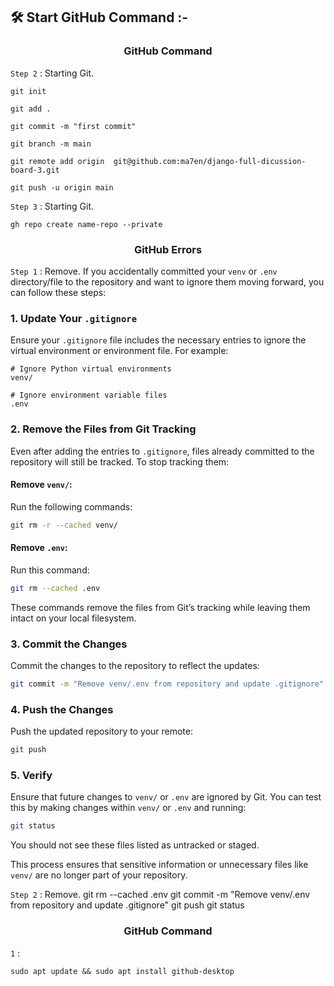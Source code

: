 ## 🛠️ Start GitHub Command :-

<h3 align="center"> GitHub Command </h3>

`Step 2` : Starting Git.

```
git init
```

```
git add .
```

```
git commit -m "first commit"
```

```
git branch -m main
```

```
git remote add origin  git@github.com:ma7en/django-full-dicussion-board-3.git
```

```
git push -u origin main
```

`Step 3` : Starting Git.

```
gh repo create name-repo --private
```

<h3 align="center"> GitHub Errors </h3>

`Step 1` : Remove.
If you accidentally committed your `venv` or `.env` directory/file to the repository and want to ignore them moving forward, you can follow these steps:

### 1. **Update Your `.gitignore`**

Ensure your `.gitignore` file includes the necessary entries to ignore the virtual environment or environment file. For example:

```gitignore
# Ignore Python virtual environments
venv/

# Ignore environment variable files
.env
```

### 2. **Remove the Files from Git Tracking**

Even after adding the entries to `.gitignore`, files already committed to the repository will still be tracked. To stop tracking them:

#### Remove `venv/`:

Run the following commands:

```bash
git rm -r --cached venv/
```

#### Remove `.env`:

Run this command:

```bash
git rm --cached .env
```

These commands remove the files from Git’s tracking while leaving them intact on your local filesystem.

### 3. **Commit the Changes**

Commit the changes to the repository to reflect the updates:

```bash
git commit -m "Remove venv/.env from repository and update .gitignore"
```

### 4. **Push the Changes**

Push the updated repository to your remote:

```bash
git push
```

### 5. **Verify**

Ensure that future changes to `venv/` or `.env` are ignored by Git. You can test this by making changes within `venv/` or `.env` and running:

```bash
git status
```

You should not see these files listed as untracked or staged.

This process ensures that sensitive information or unnecessary files like `venv/` are no longer part of your repository.

`Step 2` : Remove.
git rm --cached .env
git commit -m "Remove venv/.env from repository and update .gitignore"
git push
git status

<h3 align="center"> GitHub Command </h3>

`1` :

```
sudo apt update && sudo apt install github-desktop
```
